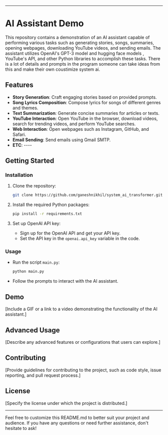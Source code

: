 

---

# AI Assistant Demo

This repository contains a demonstration of an AI assistant capable of performing various tasks such as generating stories, songs, summaries, opening webpages, downloading YouTube videos, and sending emails. The assistant utilizes OpenAI's GPT-3 model and hugging face models , YouTube's API, and other Python libraries to accomplish these tasks.
There is a lot of details and prompts in the program someone can  take ideas from this and make their own coustimize system ai.

## Features

- **Story Generation**: Craft engaging stories based on provided prompts.
- **Song Lyrics Composition**: Compose lyrics for songs of different genres and themes.
- **Text Summarization**: Generate concise summaries for articles or texts.
- **YouTube Interaction**: Open YouTube in the browser, download videos, search for trending videos, and perform YouTube searches.
- **Web Interaction**: Open webpages such as Instagram, GitHub, and Safari.
- **Email Sending**: Send emails using Gmail SMTP.
- **ETC**: ----

## Getting Started

### Installation

1. Clone the repository:

   ```bash
   git clone https://github.com/ganeshnikhil/system_ai_transformer.git
   ```

2. Install the required Python packages:

   ```bash
   pip install -r requirements.txt
   ```

3. Set up OpenAI API key:
   
   - Sign up for the OpenAI API and get your API key.
   - Set the API key in the `openai.api_key` variable in the code.

### Usage

- Run the script `main.py`:

  ```bash
  python main.py
  ```

- Follow the prompts to interact with the AI assistant.

## Demo

[Include a GIF or a link to a video demonstrating the functionality of the AI assistant.]

## Advanced Usage

[Describe any advanced features or configurations that users can explore.]

## Contributing

[Provide guidelines for contributing to the project, such as code style, issue reporting, and pull request process.]

## License

[Specify the license under which the project is distributed.]

---

Feel free to customize this README.md to better suit your project and audience. If you have any questions or need further assistance, don't hesitate to ask!
